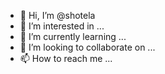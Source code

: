 - 👋 Hi, I’m @shotela
- 👀 I’m interested in ...
- 🌱 I’m currently learning ...
- 💞️ I’m looking to collaborate on ...
- 📫 How to reach me ...

<!---
shotela/shotela is a ✨ special ✨ repository because its `README.md` (this file) appears on your GitHub profile.
You can click the Preview link to take a look at your changes.
--->
